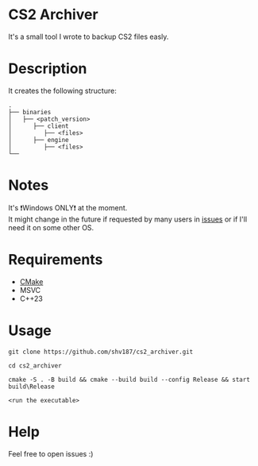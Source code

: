 # CS2 Archiver
It's a small tool I wrote to backup CS2 files easly.

# Description
It creates the following structure:
```
.
├── binaries
│   ├── <patch_version> 
│      ├── client
│         ├── <files>
│      ├── engine
│         ├── <files>
└──
```

# Notes
It's ❗Windows ONLY❗ at the moment.\
It might change in the future if requested by many users in [issues](https://github.com/shv187/cs2_archiver/issues) or if I'll need it on some other OS.

# Requirements
* [CMake](https://cmake.org/)
* MSVC
* C++23

# Usage
```
git clone https://github.com/shv187/cs2_archiver.git
```
```
cd cs2_archiver
```
```
cmake -S . -B build && cmake --build build --config Release && start build\Release
```
```
<run the executable>
```

# Help 
Feel free to open issues :)
